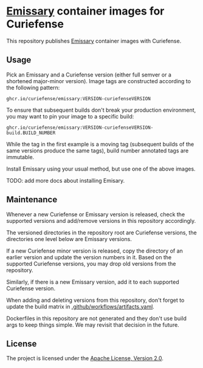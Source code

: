 # [Emissary](https://github.com/emissary-ingress/emissary/) container images for Curiefense

This repository publishes [Emissary](https://github.com/emissary-ingress/emissary/) container images with Curiefense.

## Usage

Pick an Emissary and a Curiefense version (either full semver or a shortened major-minor version).
Image tags are constructed according to the following pattern:

```
ghcr.io/curiefense/emissary:VERSION-curiefenseVERSION
```

To ensure that subsequent builds don't break your production environment,
you may want to pin your image to a specific build:

```
ghcr.io/curiefense/emissary:VERSION-curiefenseVERSION-build.BUILD_NUMBER
```

While the tag in the first example is a moving tag (subsequent builds of the same versions produce the same tags),
build number annotated tags are immutable.

Install Emissary using your usual method, but use one of the above images.

TODO: add more docs about installing Emisary.


## Maintenance

Whenever a new Curiefense or Emissary version is released, check the supported versions and add/remove versions in this repository accordingly.

The versioned directories in the repository root are Curiefense versions, the directories one level below are Emissary versions.

If a new Curiefense minor version is released, copy the directory of an earlier version and update the version numbers in it.
Based on the supported Curiefense versions, you may drop old versions from the repository.

Similarly, if there is a new Emissary version, add it to each supported Curiefense version.

When adding and deleting versions from this repository, don't forget to update the build matrix in [.github/workflows/artifacts.yaml](.github/workflows/artifacts.yaml).

Dockerfiles in this repository are not generated and they don't use build args to keep things simple.
We may revisit that decision in the future.


## License

The project is licensed under the [Apache License, Version 2.0](LICENSE).
